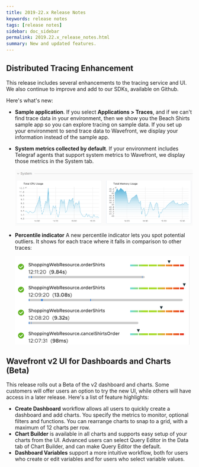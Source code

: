 ```yaml
---
title: 2019-22.x Release Notes
keywords: release notes
tags: [release notes]
sidebar: doc_sidebar
permalink: 2019.22.x_release_notes.html
summary: New and updated features.
---
```


## Distributed Tracing Enhancement

This release includes several enhancements to the tracing service and UI. We also continue to improve and add to our SDKs, available on Github.

Here's what's new:
* **Sample application**. If you select **Applications > Traces**, and if we can't find trace data in your environment, then we show you the Beach Shirts sample app so you can explore tracing on sample data. If you set up your environment to send trace data to Wavefront, we display your information instead of the sample app.
* **System metrics collected by default**. If your environment includes Telegraf agents that support system metrics to Wavefront, we display those metrics in the System tab.

  ![tracing system metrics](images/tracing_telegraf.png)
* **Percentile indicator** A new percentile indicator lets you spot potential outliers. It shows for each trace where it falls in comparison to other traces: 

   ![tracing outliers](images/tracing_outliers.png)

## Wavefront v2 UI for Dashboards and Charts (Beta)

This release rolls out a Beta of the v2 dashboard and charts. Some customers will offer users an option to try the new UI, while others will have access in a later release. Here's a list of feature highlights:

* **Create Dashboard** workflow allows all users to quickly create a dashboard and add charts. You specify the metrics to monitor, optional filters and functions. You can rearrange charts to snap to a grid, with a maximum of 12 charts per row.
* **Chart Builder** is available in all charts and supports easy setup of your charts from the UI. Advanced users can select Query Editor in the Data tab of Chart Builder, and can make Query Editor the default.
* **Dashboard Variables** support a more intuitive workflow, both for users who create or edit variables and for users who select variable values.
